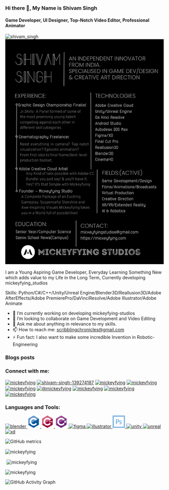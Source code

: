 ### Hi there 👋, My Name is Shivam Singh
#### Game Developer, UI Designer, Top-Notch Video Editor, Professional Animator

![shivam_singh](https://user-images.githubusercontent.com/67150258/126064868-a588fa05-0d7b-4169-ab05-b2b939d2e91b.png)
![](assets/mickeyfying.png)

I am a Young Aspiring Game Developer, Everyday Learning Something New which adds value to my Life in the Long Term, Currently developing mickeyfying_studios

Skills: Python/C#/C++/Unity/Unreal Engine/Blender3D/Reallusion3D/Adobe AfterEffects/Adobe PremierePro/DaVinciResolve/Adobe Illustrator/Adobe Animate

- 🔭 I’m currently working on developing mickeyfying-studios 
- 👯 I’m looking to collaborate on Game Development and Video Editing 
- 💬 Ask me about anything in relevance to my skills. 
- 📫 How to reach me: scribblingchronicles@gmail.com 
- ⚡ Fun fact: I also want to make some incredible Invention in Robotic-Engineering 

### Blogs posts
<!-- BLOG-POST-LIST:START -->
<!-- BLOG-POST-LIST:END -->

<h3 align="left">Connect with me:</h3>
<p align="left">
<a href="https://dev.to/mickeyfying" target="blank"><img align="center" src="https://cdn.jsdelivr.net/npm/simple-icons@3.0.1/icons/dev-dot-to.svg" alt="mickeyfying" height="30" width="40" /></a>
<a href="https://linkedin.com/in/shivam-singh-139274187" target="blank"><img align="center" src="https://raw.githubusercontent.com/rahuldkjain/github-profile-readme-generator/master/src/images/icons/Social/linked-in-alt.svg" alt="shivam-singh-139274187" height="30" width="40" /></a>
<a href="https://stackoverflow.com/users/mickeyfying" target="blank"><img align="center" src="https://raw.githubusercontent.com/rahuldkjain/github-profile-readme-generator/master/src/images/icons/Social/stack-overflow.svg" alt="mickeyfying" height="30" width="40" /></a>
<a href="https://instagram.com/mickeyfying" target="blank"><img align="center" src="https://raw.githubusercontent.com/rahuldkjain/github-profile-readme-generator/master/src/images/icons/Social/instagram.svg" alt="mickeyfying" height="30" width="40" /></a>
<a href="https://www.behance.net/mickeyfying" target="blank"><img align="center" src="https://raw.githubusercontent.com/rahuldkjain/github-profile-readme-generator/master/src/images/icons/Social/behance.svg" alt="mickeyfying" height="30" width="40" /></a>
<a href="https://medium.com/@mickeyfying" target="blank"><img align="center" src="https://raw.githubusercontent.com/rahuldkjain/github-profile-readme-generator/master/src/images/icons/Social/medium.svg" alt="@mickeyfying" height="30" width="40" /></a>
<a href="https://www.youtube.com/c/mickeyfying" target="blank"><img align="center" src="https://raw.githubusercontent.com/rahuldkjain/github-profile-readme-generator/master/src/images/icons/Social/youtube.svg" alt="mickeyfying" height="30" width="40" /></a>
<a href="https://www.codechef.com/users/mickeyfying" target="blank"><img align="center" src="https://cdn.jsdelivr.net/npm/simple-icons@3.1.0/icons/codechef.svg" alt="mickeyfying" height="30" width="40" /></a>
<a href="https://www.hackerrank.com/mickeyfying" target="blank"><img align="center" src="https://raw.githubusercontent.com/rahuldkjain/github-profile-readme-generator/master/src/images/icons/Social/hackerrank.svg" alt="mickeyfying" height="30" width="40" /></a>
</p>

<h3 align="left">Languages and Tools:</h3>
<p align="left"> <a href="https://www.blender.org/" target="_blank"> <img src="https://download.blender.org/branding/community/blender_community_badge_white.svg" alt="blender" width="40" height="40"/> </a> <a href="https://www.cprogramming.com/" target="_blank"> <img src="https://raw.githubusercontent.com/devicons/devicon/master/icons/c/c-original.svg" alt="c" width="40" height="40"/> </a> <a href="https://www.w3schools.com/cpp/" target="_blank"> <img src="https://raw.githubusercontent.com/devicons/devicon/master/icons/cplusplus/cplusplus-original.svg" alt="cplusplus" width="40" height="40"/> </a> <a href="https://www.w3schools.com/cs/" target="_blank"> <img src="https://raw.githubusercontent.com/devicons/devicon/master/icons/csharp/csharp-original.svg" alt="csharp" width="40" height="40"/> </a> <a href="https://www.figma.com/" target="_blank"> <img src="https://www.vectorlogo.zone/logos/figma/figma-icon.svg" alt="figma" width="40" height="40"/> </a> <a href="https://www.adobe.com/in/products/illustrator.html" target="_blank"> <img src="https://www.vectorlogo.zone/logos/adobe_illustrator/adobe_illustrator-icon.svg" alt="illustrator" width="40" height="40"/> </a> <a href="https://www.photoshop.com/en" target="_blank"> <img src="https://raw.githubusercontent.com/devicons/devicon/master/icons/photoshop/photoshop-line.svg" alt="photoshop" width="40" height="40"/> </a> <a href="https://unity.com/" target="_blank"> <img src="https://www.vectorlogo.zone/logos/unity3d/unity3d-icon.svg" alt="unity" width="40" height="40"/> </a> <a href="https://unrealengine.com/" target="_blank"> <img src="https://raw.githubusercontent.com/kenangundogan/fontisto/036b7eca71aab1bef8e6a0518f7329f13ed62f6b/icons/svg/brand/unreal-engine.svg" alt="unreal" width="40" height="40"/> </a> <a href="https://www.adobe.com/products/xd.html" target="_blank"> <img src="https://cdn.worldvectorlogo.com/logos/adobe-xd.svg" alt="xd" width="40" height="40"/> </a> </p>

![GitHub metrics](https://metrics.lecoq.io/mickeyfying)  

<p><img align="center" src="https://github-readme-stats.vercel.app/api/top-langs?username=mickeyfying&show_icons=true&locale=en&layout=compact" alt="mickeyfying" /></p>


<p>&nbsp;<img align="center" src="https://github-readme-stats.vercel.app/api?username=mickeyfying&show_icons=true&locale=en" alt="mickeyfying" /></p>

<p><img align="center" src="https://github-readme-streak-stats.herokuapp.com/?user=mickeyfying&" alt="mickeyfying" /></p>

![GitHub Activity Graph](https://activity-graph.herokuapp.com/graph?username=mickeyfying)  
